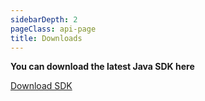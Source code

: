 ```yaml
---
sidebarDepth: 2
pageClass: api-page
title: Downloads
---
```


<div style="align-items: center;" class="buttons-holder content-center get-started__btn-holder">
  <p style="font-weight: bold;">
    You can download the latest Java SDK here
  </p>
  <a href="https://github.com/gsmainclusivetechlab/mmapi-java-sdk/archive/refs/tags/v1.0.0.zip" class="btn btn--accent" download>
    Download SDK
  </a>
</div>
